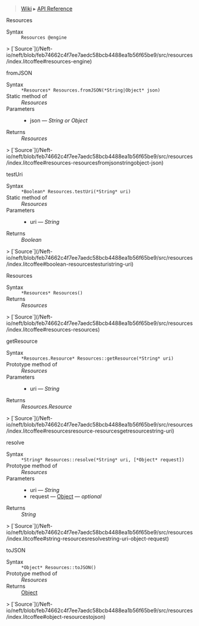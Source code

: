 > [Wiki](Home) ▸ [API Reference](API-Reference)

Resources
<dl><dt>Syntax</dt><dd><code>Resources @engine</code></dd></dl>
> [`Source`](/Neft-io/neft/blob/feb74662c4f7ee7aedc58bcb4488ea1b56f65be9/src/resources/index.litcoffee#resources-engine)

fromJSON
<dl><dt>Syntax</dt><dd><code>&#x2A;Resources&#x2A; Resources.fromJSON(&#x2A;String|Object&#x2A; json)</code></dd><dt>Static method of</dt><dd><i>Resources</i></dd><dt>Parameters</dt><dd><ul><li>json — <i>String or Object</i></li></ul></dd><dt>Returns</dt><dd><i>Resources</i></dd></dl>
> [`Source`](/Neft-io/neft/blob/feb74662c4f7ee7aedc58bcb4488ea1b56f65be9/src/resources/index.litcoffee#resources-resourcesfromjsonstringobject-json)

testUri
<dl><dt>Syntax</dt><dd><code>&#x2A;Boolean&#x2A; Resources.testUri(&#x2A;String&#x2A; uri)</code></dd><dt>Static method of</dt><dd><i>Resources</i></dd><dt>Parameters</dt><dd><ul><li>uri — <i>String</i></li></ul></dd><dt>Returns</dt><dd><i>Boolean</i></dd></dl>
> [`Source`](/Neft-io/neft/blob/feb74662c4f7ee7aedc58bcb4488ea1b56f65be9/src/resources/index.litcoffee#boolean-resourcestesturistring-uri)

Resources
<dl><dt>Syntax</dt><dd><code>&#x2A;Resources&#x2A; Resources()</code></dd><dt>Returns</dt><dd><i>Resources</i></dd></dl>
> [`Source`](/Neft-io/neft/blob/feb74662c4f7ee7aedc58bcb4488ea1b56f65be9/src/resources/index.litcoffee#resources-resources)

getResource
<dl><dt>Syntax</dt><dd><code>&#x2A;Resources.Resource&#x2A; Resources::getResource(&#x2A;String&#x2A; uri)</code></dd><dt>Prototype method of</dt><dd><i>Resources</i></dd><dt>Parameters</dt><dd><ul><li>uri — <i>String</i></li></ul></dd><dt>Returns</dt><dd><i>Resources.Resource</i></dd></dl>
> [`Source`](/Neft-io/neft/blob/feb74662c4f7ee7aedc58bcb4488ea1b56f65be9/src/resources/index.litcoffee#resourcesresource-resourcesgetresourcestring-uri)

resolve
<dl><dt>Syntax</dt><dd><code>&#x2A;String&#x2A; Resources::resolve(&#x2A;String&#x2A; uri, [&#x2A;Object&#x2A; request])</code></dd><dt>Prototype method of</dt><dd><i>Resources</i></dd><dt>Parameters</dt><dd><ul><li>uri — <i>String</i></li><li>request — <a href="/Neft-io/neft/wiki/Utils-API.md#boolean-isobjectany-value">Object</a> — <i>optional</i></li></ul></dd><dt>Returns</dt><dd><i>String</i></dd></dl>
> [`Source`](/Neft-io/neft/blob/feb74662c4f7ee7aedc58bcb4488ea1b56f65be9/src/resources/index.litcoffee#string-resourcesresolvestring-uri-object-request)

toJSON
<dl><dt>Syntax</dt><dd><code>&#x2A;Object&#x2A; Resources::toJSON()</code></dd><dt>Prototype method of</dt><dd><i>Resources</i></dd><dt>Returns</dt><dd><a href="/Neft-io/neft/wiki/Utils-API.md#boolean-isobjectany-value">Object</a></dd></dl>
> [`Source`](/Neft-io/neft/blob/feb74662c4f7ee7aedc58bcb4488ea1b56f65be9/src/resources/index.litcoffee#object-resourcestojson)

